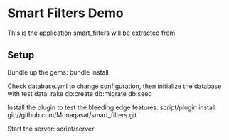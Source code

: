 Smart Filters Demo
==================

This is the application smart_filters will be extracted from.

Setup
-----

Bundle up the gems:
bundle install

Check database.yml to change configuration, then initialize the database with test data:
rake db:create db:migrate db:seed

Install the plugin to test the bleeding edge features:
script/plugin install git://github.com/Monaqasat/smart_filters.git

Start the server:
script/server